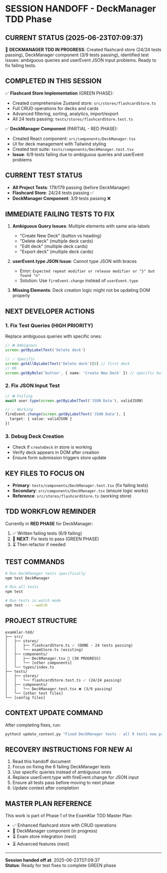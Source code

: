 # SESSION HANDOFF - DeckManager TDD Phase

## CURRENT STATUS (2025-06-23T07:09:37)
🔧 **DECKMANAGER TDD IN PROGRESS**: Created flashcard store (24/24 tests passing), DeckManager component (3/9 tests passing), identified test issues: ambiguous queries and userEvent JSON input problems. Ready to fix failing tests.

## COMPLETED IN THIS SESSION
✅ **Flashcard Store Implementation** (GREEN PHASE):
- Created comprehensive Zustand store: `src/stores/flashcardStore.ts`
- Full CRUD operations for decks and cards
- Advanced filtering, sorting, analytics, import/export
- All 24 tests passing: `tests/stores/flashcardStore.test.ts`

✅ **DeckManager Component** (PARTIAL - RED PHASE):
- Created React component: `src/components/DeckManager.tsx`
- UI for deck management with Tailwind styling
- Created test suite: `tests/components/DeckManager.test.tsx`
- **Issue**: 6/9 tests failing due to ambiguous queries and userEvent problems

## CURRENT TEST STATUS
- **All Project Tests**: 179/179 passing (before DeckManager)
- **Flashcard Store**: 24/24 tests passing ✅
- **DeckManager Component**: 3/9 tests passing ❌

## IMMEDIATE FAILING TESTS TO FIX
1. **Ambiguous Query Issues**: Multiple elements with same aria-labels
   - "Create New Deck" (button vs heading)
   - "Delete deck" (multiple deck cards)
   - "Edit deck" (multiple deck cards)  
   - "Export deck" (multiple deck cards)

2. **userEvent.type JSON Issue**: Cannot type JSON with braces
   - Error: `Expected repeat modifier or release modifier or "}" but found "n"`
   - Solution: Use `fireEvent.change` instead of `userEvent.type`

3. **Missing Elements**: Deck creation logic might not be updating DOM properly

## NEXT DEVELOPER ACTIONS

### 1. Fix Test Queries (HIGH PRIORITY)
Replace ambiguous queries with specific ones:
```typescript
// ❌ Ambiguous
screen.getByLabelText('Delete deck') 

// ✅ Specific 
screen.getAllByLabelText('Delete deck')[0] // first deck
// OR
screen.getByRole('button', { name: 'Create New Deck' }) // specific button
```

### 2. Fix JSON Input Test
```typescript
// ❌ Failing
await user.type(screen.getByLabelText('JSON Data'), validJSON)

// ✅ Working
fireEvent.change(screen.getByLabelText('JSON Data'), { 
  target: { value: validJSON } 
})
```

### 3. Debug Deck Creation
- Check if `createDeck` in store is working
- Verify deck appears in DOM after creation
- Ensure form submission triggers store update

## KEY FILES TO FOCUS ON
- **Primary**: `tests/components/DeckManager.test.tsx` (fix failing tests)
- **Secondary**: `src/components/DeckManager.tsx` (ensure logic works)
- **Reference**: `src/stores/flashcardStore.ts` (working store)

## TDD WORKFLOW REMINDER
Currently in **RED PHASE** for DeckManager:
1. ✅ Written failing tests (6/9 failing)
2. 🔄 **NEXT**: Fix tests to pass (GREEN PHASE)
3. ⏳ Then refactor if needed

## TEST COMMANDS
```bash
# Run DeckManager tests specifically
npm test DeckManager

# Run all tests
npm test

# Run tests in watch mode
npm test -- --watch
```

## PROJECT STRUCTURE
```
examklar-tdd/
├── src/
│   ├── stores/
│   │   ├── flashcardStore.ts ✅ (DONE - 24 tests passing)
│   │   └── examStore.ts (existing)
│   ├── components/
│   │   ├── DeckManager.tsx 🔧 (IN PROGRESS)
│   │   └── [other components]
│   └── types/index.ts
├── tests/
│   ├── stores/
│   │   └── flashcardStore.test.ts ✅ (24/24 passing)
│   ├── components/
│   │   └── DeckManager.test.tsx ❌ (3/9 passing)
│   └── [other test files]
└── [config files]
```

## CONTEXT UPDATE COMMAND
After completing fixes, run:
```bash
python3 update_context.py "Fixed DeckManager tests - all 9 tests now passing"
```

## RECOVERY INSTRUCTIONS FOR NEW AI
1. Read this handoff document
2. Focus on fixing the 6 failing DeckManager tests
3. Use specific queries instead of ambiguous ones
4. Replace userEvent.type with fireEvent.change for JSON input
5. Ensure all tests pass before moving to next phase
6. Update context after completion

## MASTER PLAN REFERENCE
This work is part of Phase 1 of the ExamKlar TDD Master Plan:
- ✅ Enhanced flashcard store with CRUD operations
- 🔧 DeckManager component (in progress)
- ⏳ Exam store integration (next)
- ⏳ Advanced features (next)

---
**Session handed off at**: 2025-06-23T07:09:37  
**Status**: Ready for test fixes to complete GREEN phase
